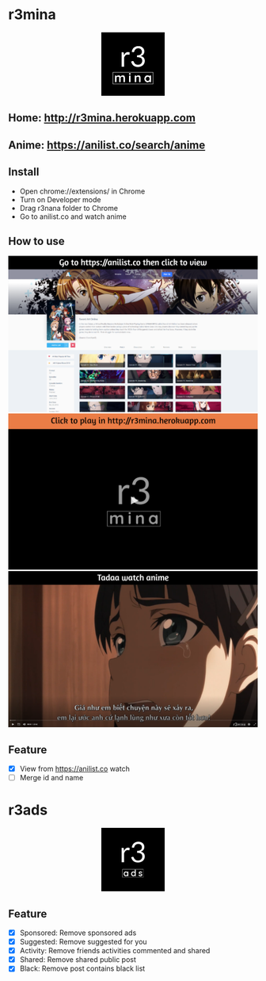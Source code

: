 # r3mina
<!-- ![alt text](image/logo.png "r3nima") -->
<p align="center"><img src="image/logo.png"></p>

## Home: http://r3mina.herokuapp.com

## Anime: https://anilist.co/search/anime

## Install
- Open chrome://extensions/ in Chrome
- Turn on Developer mode
- Drag r3nana folder to Chrome
- Go to anilist.co and watch anime

## How to use
![alt text](image/r3nana_1.png "r3nima")
![alt text](image/r3nana_2.png "r3nima")
![alt text](image/r3nana_3.png "r3nima")

## Feature
- [x] View from https://anilist.co watch
- [ ] Merge id and name

# r3ads
<p align="center"><img src="r3ads/logo.png"></p>

## Feature
- [x] Sponsored: Remove sponsored ads
- [x] Suggested: Remove suggested for you
- [x] Activity: Remove friends activities commented and shared
- [x] Shared: Remove shared public post
- [x] Black: Remove post contains black list